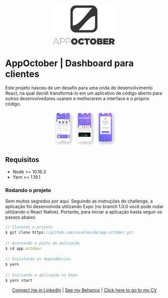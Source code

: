<p align="center">
<img src="readme/logo.png" width="40%">
</p>

# AppOctober | Dashboard para clientes
Este projeto nasceu de um desafio para uma onda de desenvolvimento React, na qual decidi transformá-lo em um aplicativo de código aberto para outros desenvolvedores usarem e melhorarem a interface e o próprio código.

<p align="center">
<img src="readme/screenshots.png" width="40%">
</p>

## Requisitos
- Node >= 10.16.3
- Yarn >= 1.19.1

### Rodando o projeto
Sem muitos segredos por aqui. Seguindo as instruções do challenge, a aplicação foi desenvolvida utilizando Expo (no branch 1.0.0 você pode rodar utilizando o React Native). Portanto, para iniciar a aplicação basta seguir os passos abaixo.

```js
// Clonando o projeto
$ git clone https://github.com/LeuAlmeida/app.october.git

// Acessando a pasta da aplicação
$ cd app.october

// Instalando as dependências
$ yarn

// Iniciando a aplicação no Expo
$ yarn start

```

<p align="center">
<a href="http://linkedin.com/in/leonardoalmeida99">Connect me in LinkedIn</a> | <a href="http://behance.net/almeida99">See my Behance</a> | <a href="https://leunardo.dev">Click here to go to my CV</a>
</p>
